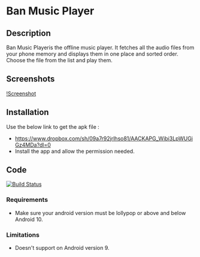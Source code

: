 # Ban Music Player

## Description

Ban Music Playeris the offline music player. It fetches all the audio files from your phone memory and displays them in one place and sorted order. Choose the file from the list and play them.

## Screenshots
[!Screenshot](/blob/main/images/screenshot_1.png)

## Installation

Use the below link to get the apk file :
* <https://www.dropbox.com/sh/09a7r92jrlhso81/AACKAPG_Wibi3LpWUGiGz4MDa?dl=0>
* Install the app and allow the permission needed.

## Code

[![Build Status](https://qa.nuxeo.org/jenkins/buildStatus/icon?job=/nuxeo/addons_nuxeo-sample-project-master)](https://qa.nuxeo.org/jenkins/job/nuxeo/job/addons_nuxeo-sample-project-master/)

### Requirements

* Make sure your android version must be lollypop or above and below Android 10.

### Limitations

* Doesn't support on Android version 9.
